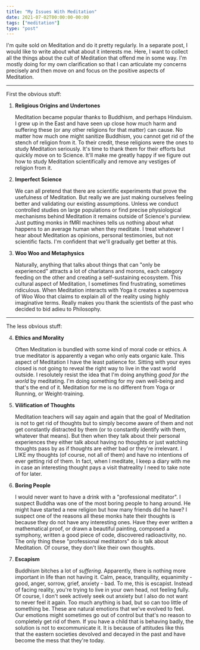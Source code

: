 ```yaml
---
title: "My Issues With Meditation"
date: 2021-07-02T00:00:00-00:00
tags: ["meditation"]
type: "post"
---
```


I'm quite sold on Meditation and do it pretty regularly. In a separate post, I would like to write about what about it interests me. Here, I want to collect all the things about the cult of Meditation that offend me in some way. I'm mostly doing for my own clarification so that I can articulate my concerns precisely and then move on and focus on the positive aspects of Meditation.

---

First the obvious stuff:

1. **Religious Origins and Undertones**

   Meditation became popular thanks to Buddhism, and perhaps Hinduism. I grew up in the East and have seen up close how much harm and suffering these (or any other religions for that matter) can cause. No matter how much one might sanitize Buddhism, you cannot get rid of the stench of religion from it. To their credit, these religions were the ones to study Meditation seriously. It's time to thank them for their efforts but quickly move on to Science. It'll make me greatly happy if we figure out how to study Meditation scientifically and remove any vestiges of religion from it.

2. **Imperfect Science**

   We can all pretend that there are scientific experiments that prove the usefulness of Meditation. But really we are just making ourselves feeling better and validating our existing assumptions. Unless we conduct controlled studies on large populations or find precise physiological mechanisms behind Meditation it remains outside of Science's purview. Just putting monks in fMRI machines tells us nothing about what happens to an average human when they meditate. I treat whatever I hear about Meditation as opinions, personal testimonies, but not scientific facts. I'm confident that we'll gradually get better at this.

3. **Woo Woo and Metaphysics**

   Naturally, anything that talks about things that can "only be experienced" attracts a lot of charlatans and morons, each category feeding on the other and creating a self-sustaining ecosystem. This cultural aspect of Meditation, I sometimes find frustrating, sometimes ridiculous. When Meditation interacts with Yoga it creates a supernova of Woo Woo that claims to explain all of the reality using highly imaginative terms. Really makes you thank the scientists of the past who decided to bid adieu to Philosophy.

---

The less obvious stuff:

4. **Ethics and Morality**

   Often Meditation is bundled with some kind of moral code or ethics. A true meditator is apparently a vegan who only eats organic kale. This aspect of Meditation I have the least patience for. Sitting with your eyes closed is not going to reveal the right way to live in the vast world outside. I resolutely resist the idea that I'm doing anything _good for the world_ by meditating. I'm doing something for my own well-being and that's the end of it. Meditation for me is no different from Yoga or Running, or Weight-training.

5. **Vilification of Thoughts**

   Meditation teachers will say again and again that the goal of Meditation is not to get rid of thoughts but to simply become aware of them and not get constantly distracted by them (or to constantly identify with them, whatever that means). But then when they talk about their personal experiences they either talk about having no thoughts or just watching thoughts pass by as if thoughts are either bad or they're irrelevant. I LIKE my thoughts (of course, not all of them) and have no intentions of ever getting rid of them. In fact, when I meditate, I keep a diary with me in case an interesting thought pays a visit thatreality I need to take note of for later.

6. **Boring People**

   I would never want to have a drink with a "professional meditator". I suspect Buddha was one of the most boring people to hang around. He might have started a new religion but how many friends did he have? I suspect one of the reasons all these monks hate their thoughts is because they do not have any interesting ones. Have they ever written a mathematical proof, or drawn a beautiful painting, composed a symphony, written a good piece of code, discovered radioactivity, no. The only thing these "professional meditators" do is talk about Meditation. Of course, they don't like their own thoughts.

7. **Escapism**

   Buddhism bitches a lot of _suffering_. Apparently, there is nothing more important in life than not having it. Calm, peace, tranquility, equanimity - good, anger, sorrow, grief, anxiety - bad. To me, this is escapist. Instead of facing reality, you're trying to live in your own head, not feeling fully. Of course, I don't seek actively seek out anxiety but I also do not want to never feel it again. Too much anything is bad, but so can too little of something be. These are natural emotions that we've evolved to feel. Our emotions might sometimes go out of control but that's no reason to completely get rid of them. If you have a child that is behaving badly, the solution is not to excommunicate it. It is because of attitudes like this that the eastern societies devolved and decayed in the past and have become the mess that they're today.
